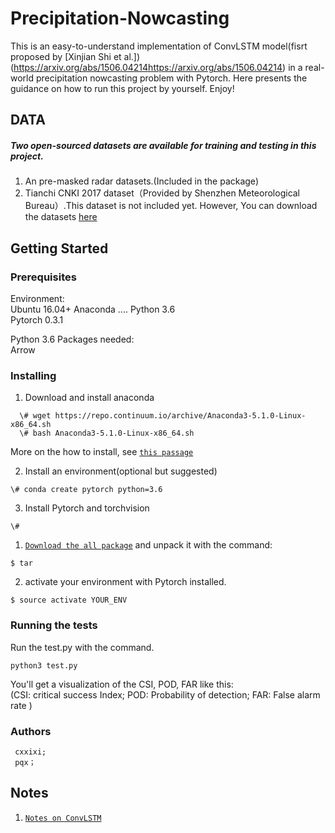 # Precipitation-Nowcasting

This is an easy-to-understand implementation of ConvLSTM model(fisrt proposed by [Xinjian Shi et al.])(https://arxiv.org/abs/1506.04214https://arxiv.org/abs/1506.04214) in a real-world precipitation nowcasting problem with Pytorch. Here presents the guidance on how to run this project by yourself. Enjoy!

## DATA
##### Two open-sourced datasets are available for training and testing in this project.

1. An pre-masked radar datasets.(Included in the package)   
2. Tianchi CNKI 2017 dataset（Provided by Shenzhen Meteorological Bureau）.This dataset is not included yet. However, You can download the datasets [here](https://tianchi.aliyun.com/competition/information.htm?spm=5176.100067.5678.2.6d453864enogCW&raceId=231596)

## Getting Started
### Prerequisites  
Environment:   
     Ubuntu 16.04+ 
     Anaconda ....
     Python 3.6  
     Pytorch 0.3.1  
     
Python 3.6 Packages needed:  
     Arrow 
    
### Installing

1. Download and install anaconda  
```
  \# wget https://repo.continuum.io/archive/Anaconda3-5.1.0-Linux-x86_64.sh
  \# bash Anaconda3-5.1.0-Linux-x86_64.sh
```
   More on the how to install, see [`this passage`](https://www.jianshu.com/p/03d757283339)

2. Install an environment(optional but suggested)
```
\# conda create pytorch python=3.6 
```
3. Install Pytorch and torchvision
```
\# 
```

1. [`Download the all package`]() and unpack it with the command:  

``` 
$ tar 
```
2. activate your environment with Pytorch installed.
```
$ source activate YOUR_ENV
```

### Running the tests  
Run the test.py with the command. 

```
python3 test.py  
```

You'll get a visualization of the CSI, POD, FAR like this:  
(CSI: critical success Index; POD: Probability of detection; FAR: False alarm rate )


### Authors  
     cxxixi;
     pqx；

## Notes
1. [`Notes on ConvLSTM`](https://github.com/cxxixi/Precipitation-Nowcasting/issues/1)
